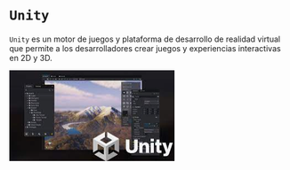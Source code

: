 # ``Unity``

``Unity`` es un motor de juegos y plataforma de desarrollo de realidad virtual que permite a los desarrolladores crear juegos y experiencias interactivas en 2D y 3D.

![](img/2023-02-07-13-42-22.png)